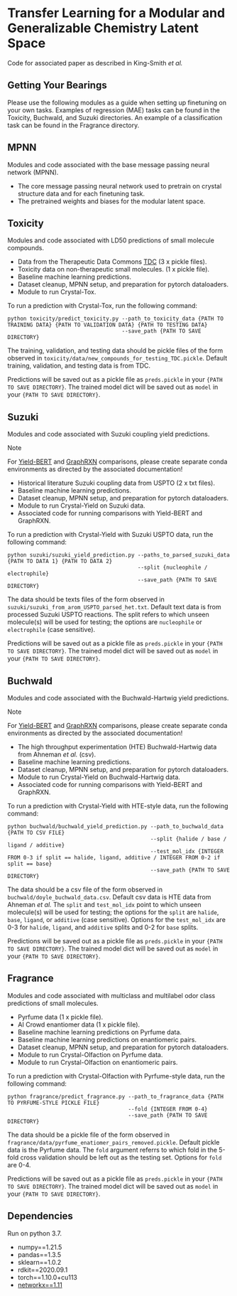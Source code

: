 # Transfer Learning for a Modular and Generalizable Chemistry Latent Space
Code for associated paper as described in King-Smith *et al.*

## Getting Your Bearings
Please use the following modules as a guide when setting up finetuning on your own tasks. Examples of regression (MAE) tasks can be found in the Toxicity, Buchwald, and Suzuki directories. An example of a classification task can be found in the Fragrance directory.

## MPNN
Modules and code associated with the base message passing neural network (MPNN).
* The core message passing neural network used to pretrain on crystal structure data and for each finetuning task.
* The pretrained weights and biases for the modular latent space.

## Toxicity
Modules and code associated with LD50 predictions of small molecule compounds.
* Data from the Therapeutic Data Commons [TDC](https://tdcommons.ai/single_pred_tasks/tox/#acute-toxicity-ld50) (3 x pickle files).
* Toxicity data on non-therapeutic small molecules. (1 x pickle file).
* Baseline machine learning predictions.
* Dataset cleanup, MPNN setup, and preparation for pytorch dataloaders.
* Module to run Crystal-Tox.

To run a prediction with Crystal-Tox, run the following command:

```
python toxicity/predict_toxicity.py --path_to_toxicity_data {PATH TO TRAINING DATA} {PATH TO VALIDATION DATA} {PATH TO TESTING DATA}
                                    --save_path {PATH TO SAVE DIRECTORY}
```

The training, validation, and testing data should be pickle files of the form observed in `toxicity/data/new_compounds_for_testing_TDC.pickle`. Default training, validation, and testing data is from TDC. 

Predictions will be saved out as a pickle file as `preds.pickle` in your `{PATH TO SAVE DIRECTORY}`. The trained model dict will be saved out as `model` in your `{PATH TO SAVE DIRECTORY}`.

## Suzuki
Modules and code associated with Suzuki coupling yield predictions.

> [!Note] 
> For [Yield-BERT](https://rxn4chemistry.github.io/rxn_yields/) and [GraphRXN](https://github.com/jidushanbojue/GraphRXN/tree/master) comparisons, please create separate conda environments as directed by the associated documentation!
* Historical literature Suzuki coupling data from USPTO (2 x txt files).
* Baseline machine learning predictions.
* Dataset cleanup, MPNN setup, and preparation for pytorch dataloaders.
* Module to run Crystal-Yield on Suzuki data.
* Associated code for running comparisons with Yield-BERT and GraphRXN.

To run a prediction with Crystal-Yield with Suzuki USPTO data, run the following command:

```
python suzuki/suzuki_yield_prediction.py --paths_to_parsed_suzuki_data {PATH TO DATA 1} {PATH TO DATA 2}
                                         --split {nucleophile / electrophile}
                                         --save_path {PATH TO SAVE DIRECTORY}
```

The data should be texts files of the form observed in `suzuki/suzuki_from_arom_USPTO_parsed_het.txt`. Default text data is from processed Suzuki USPTO reactions. The split refers to which unseen molecule(s) will be used for testing; the options are `nucleophile` or `electrophile` (case sensitive). 

Predictions will be saved out as a pickle file as `preds.pickle` in your `{PATH TO SAVE DIRECTORY}`. The trained model dict will be saved out as `model` in your `{PATH TO SAVE DIRECTORY}`.

## Buchwald
Modules and code associated with the Buchwald-Hartwig yield predictions.

> [!Note] 
> For [Yield-BERT](https://rxn4chemistry.github.io/rxn_yields/) and [GraphRXN](https://github.com/jidushanbojue/GraphRXN/tree/master) comparisons, please create separate conda environments as directed by the associated documentation!
* The high throughput experimentation (HTE) Buchwald-Hartwig data from Ahneman *et al.* (csv).
* Baseline machine learning predictions.
* Dataset cleanup, MPNN setup, and preparation for pytorch dataloaders.
* Module to run Crystal-Yield on Buchwald-Hartwig data.
* Associated code for running comparisons with Yield-BERT and GraphRXN.

To run a prediction with Crystal-Yield with HTE-style data, run the following command:

```
python buchwald/buchwald_yield_prediction.py --path_to_buchwald_data {PATH TO CSV FILE}
                                             --split {halide / base / ligand / additive}
                                             --test_mol_idx {INTEGER FROM 0-3 if split == halide, ligand, additive / INTEGER FROM 0-2 if split == base}
                                             --save_path {PATH TO SAVE DIRECTORY}
```

The data should be a csv file of the form observed in `buchwald/doyle_buchwald_data.csv`. Default csv data is HTE data from Ahneman *et al.* The `split` and `test_mol_idx` point to which unseen molecule(s) will be used for testing; the options for the `split` are `halide`, `base`, `ligand`, or `additive` (case sensitive). Options for the `test_mol_idx` are 0-3 for `halide`, `ligand`, and `additive` splits and 0-2 for `base` splits.

Predictions will be saved out as a pickle file as `preds.pickle` in your `{PATH TO SAVE DIRECTORY}`. The trained model dict will be saved out as `model` in your `{PATH TO SAVE DIRECTORY}`.

## Fragrance
Modules and code associated with multiclass and multilabel odor class predictions of small molecules.
* Pyrfume data (1 x pickle file).
* AI Crowd enantiomer data (1 x pickle file).
* Baseline machine learning predictions on Pyrfume data.
* Baseline machine learning predictions on enantiomeric pairs.
* Dataset cleanup, MPNN setup, and preparation for pytorch dataloaders.
* Module to run Crystal-Olfaction on Pyrfume data.
* Module to run Crystal-Olfaction on enantiomeric pairs.

To run a prediction with Crystal-Olfaction with Pyrfume-style data, run the following command:

```
python fragrance/predict_fragrance.py --path_to_fragrance_data {PATH TO PYRFUME-STYLE PICKLE FILE}
                                      --fold {INTEGER FROM 0-4}
                                      --save_path {PATH TO SAVE DIRECTORY}
```

The data should be a pickle file of the form observed in `fragrance/data/pyrfume_enatiomer_pairs_removed.pickle`. Default pickle data is the Pyrfume data. The `fold` argument referrs to which fold in the 5-fold cross validation should be left out as the testing set. Options for `fold` are 0-4.

Predictions will be saved out as a pickle file as `preds.pickle` in your `{PATH TO SAVE DIRECTORY}`. The trained model dict will be saved out as `model` in your `{PATH TO SAVE DIRECTORY}`.

## Dependencies
Run on python 3.7.
* numpy==1.21.5
* pandas==1.3.5
* sklearn==1.0.2
* rdkit==2020.09.1
* torch==1.10.0+cu113
* [networkx==1.11](https://pypi.org/project/networkx/)






